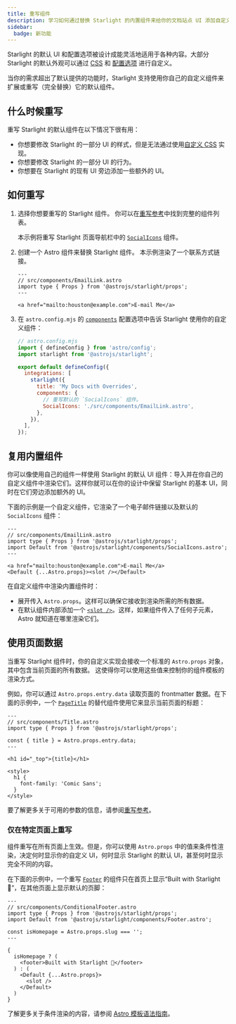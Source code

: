 ```yaml
---
title: 重写组件
description: 学习如何通过替换 Starlight 的内置组件来给你的文档站点 UI 添加自定义元素。
sidebar:
  badge: 新功能
---
```


Starlight 的默认 UI 和配置选项被设计成能灵活地适用于各种内容。大部分 Starlight 的默认外观可以通过 [CSS](/zh-cn/guides/css-and-tailwind/) 和 [配置选项](/zh-cn/guides/customization/) 进行自定义。

当你的需求超出了默认提供的功能时，Starlight 支持使用你自己的自定义组件来扩展或重写（完全替换）它的默认组件。

## 什么时候重写

重写 Starlight 的默认组件在以下情况下很有用：

- 你想要修改 Starlight 的一部分 UI 的样式，但是无法通过使用[自定义 CSS](/zh-cn/guides/css-and-tailwind/) 实现。
- 你想要修改 Starlight 的一部分 UI 的行为。
- 你想要在 Starlight 的现有 UI 旁边添加一些额外的 UI。

## 如何重写

1. 选择你想要重写的 Starlight 组件。
   你可以在[重写参考](/zh-cn/reference/overrides/)中找到完整的组件列表。

   本示例将重写 Starlight 页面导航栏中的 [`SocialIcons`](/zh-cn/reference/overrides/#socialicons) 组件。

2. 创建一个 Astro 组件来替换 Starlight 组件。
   本示例渲染了一个联系方式链接。

   ```astro
   ---
   // src/components/EmailLink.astro
   import type { Props } from '@astrojs/starlight/props';
   ---

   <a href="mailto:houston@example.com">E-mail Me</a>
   ```

3. 在 `astro.config.mjs` 的 [`components`](/zh-cn/reference/configuration/#components) 配置选项中告诉 Starlight 使用你的自定义组件：

   ```js {9-12}
   // astro.config.mjs
   import { defineConfig } from 'astro/config';
   import starlight from '@astrojs/starlight';

   export default defineConfig({
     integrations: [
       starlight({
         title: 'My Docs with Overrides',
         components: {
           // 重写默认的 `SocialIcons` 组件。
           SocialIcons: './src/components/EmailLink.astro',
         },
       }),
     ],
   });
   ```

## 复用内置组件

你可以像使用自己的组件一样使用 Starlight 的默认 UI 组件：导入并在你自己的自定义组件中渲染它们。这样你就可以在你的设计中保留 Starlight 的基本 UI，同时在它们旁边添加额外的 UI。

下面的示例是一个自定义组件，它渲染了一个电子邮件链接以及默认的 `SocialIcons` 组件：

```astro {4,8}
---
// src/components/EmailLink.astro
import type { Props } from '@astrojs/starlight/props';
import Default from '@astrojs/starlight/components/SocialIcons.astro';
---

<a href="mailto:houston@example.com">E-mail Me</a>
<Default {...Astro.props}><slot /></Default>
```

在自定义组件中渲染内置组件时：

- 展开传入 `Astro.props`。这样可以确保它接收到渲染所需的所有数据。
- 在默认组件内部添加一个 [`<slot />`](https://docs.astro.build/zh-cn/core-concepts/astro-components/#插槽)。这样，如果组件传入了任何子元素，Astro 就知道在哪里渲染它们。

## 使用页面数据

当重写 Starlight 组件时，你的自定义实现会接收一个标准的 `Astro.props` 对象，其中包含当前页面的所有数据。
这使得你可以使用这些值来控制你的组件模板的渲染方式。

例如，你可以通过 `Astro.props.entry.data` 读取页面的 frontmatter 数据。在下面的示例中，一个 [`PageTitle`](/zh-cn/reference/overrides/#pagetitle) 的替代组件使用它来显示当前页面的标题：

```astro {5} "{title}"
---
// src/components/Title.astro
import type { Props } from '@astrojs/starlight/props';

const { title } = Astro.props.entry.data;
---

<h1 id="_top">{title}</h1>

<style>
  h1 {
    font-family: 'Comic Sans';
  }
</style>
```

要了解更多关于可用的参数的信息，请参阅[重写参考](/zh-cn/reference/overrides/#%E7%BB%84%E4%BB%B6%E5%8F%82%E6%95%B0)。

### 仅在特定页面上重写

组件重写在所有页面上生效。但是，你可以使用 `Astro.props` 中的值来条件性渲染，决定何时显示你的自定义 UI，何时显示 Starlight 的默认 UI，甚至何时显示完全不同的内容。

在下面的示例中，一个重写 [`Footer`](/zh-cn/reference/overrides/#footer) 的组件只在首页上显示“Built with Starlight 🌟”，在其他页面上显示默认的页脚：

```astro
---
// src/components/ConditionalFooter.astro
import type { Props } from '@astrojs/starlight/props';
import Default from '@astrojs/starlight/components/Footer.astro';

const isHomepage = Astro.props.slug === '';
---

{
  isHomepage ? (
    <footer>Built with Starlight 🌟</footer>
  ) : (
    <Default {...Astro.props}>
      <slot />
    </Default>
  )
}
```

了解更多关于条件渲染的内容，请参阅 [Astro 模板语法指南](https://docs.astro.build/zh-cn/core-concepts/astro-syntax/#动态-html)。

